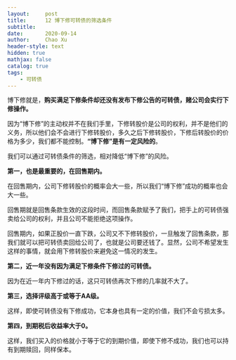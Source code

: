 ```yaml
---
layout:     post
title:      12 博下修可转债的筛选条件
subtitle:   
date:       2020-09-14
author:     Chao Xu
header-style: text
hidden: true 
mathjax: false
catalog: true
tags:
    - 可转债
---
```


博下修就是，**购买满足下修条件却还没有发布下修公告的可转债，赌公司会实行下修操作。**

因为“博下修”的主动权并不在我们手里，下修转股价是公司的权利，并不是他们的义务，所以他们会不会进行下修转股价，多久之后下修转股价，下修后转股价的价格为多少，我们都不能控制。**“博下修”是有一定风险的**。

我们可以通过可转债条件的筛选，相对降低“博下修”的风险。

**第一，也是最重要的，在回售期内。**

在回售期内，公司下修转股价的概率会大一些，所以我们“博下修”成功的概率也会大一些。

回售期就是回售条款生效的这段时间，而回售条款赋予了我们，把手上的可转债强卖给公司的权利，并且公司不能拒绝这项操作。

回售期内，如果正股价一直下跌，公司又不下修转股价，一旦触发了回售条款，那我们就可以把可转债卖回给公司了，也就是公司要还钱了。显然，公司不希望发生这样的事情，就会用下修转股价来避免这一情况的发生。

**第二，近一年没有因为满足下修条件下修过的可转债。**

因为在近一年内下修过的话，这只可转债再次下修的几率就不大了。

**第三，选择评级高于或等于AA级。**

这样，即使可转债没有下修成功，它本身也具有一定的价值，我们不会亏损太多。

**第四，到期税后收益率大于0。**

这样，我们买入的价格就小于等于它的到期价值，即使下修不成功，我们也可以持有到期赎回，同样保本。
